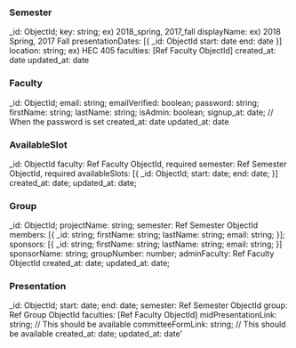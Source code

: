 ### Semester

_id: ObjectId;
key: string; ex) 2018_spring, 2017_fall
displayName: ex) 2018 Spring, 2017 Fall
presentationDates: [{
  _id: ObjectId
  start: date
  end: date
}]
location: string; ex) HEC 405
faculties: [Ref Faculty ObjectId]
created_at: date
updated_at: date

### Faculty

_id: ObjectId;
email: string;
emailVerified: boolean;
password: string;
firstName: string;
lastName: string;
isAdmin: boolean;
signup_at: date; // When the password is set
created_at: date
updated_at: date

### AvailableSlot

_id: ObjectId
faculty: Ref Faculty ObjectId, required
semester: Ref Semester ObjectId, required
availableSlots: [{
  _id: ObjectId;
  start: date;
  end: date;
}]
created_at: date;
updated_at: date;

### Group

_id: ObjectId;
projectName: string;
semester: Ref Semester ObjectId
members: [{
  _id: string;
  firstName: string;
  lastName: string;
  email: string;
}];
sponsors: [{
  _id: string;
  firstName: string;
  lastName: string;
  email: string;
}]
sponsorName: string;
groupNumber: number;
adminFaculty: Ref Faculty ObjectId
created_at: date;
updated_at: date;

### Presentation

_id: ObjectId;
start: date;
end: date;
semester: Ref Semester ObjectId
group: Ref Group ObjectId
faculties: [Ref Faculty ObjectId]
midPresentationLink: string; // This should be available
committeeFormLink: string;   // This should be available
created_at: date;
updated_at: date'